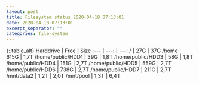 ```yaml
---
layout: post
title: Filesystem status 2020-04-18 07:13:01
date: 2020-04-18 07:13:01
excerpt_separator: ""
categories: file-system
---
```

{:.table_alt}
Harddrive | Free | Size
:--- | ---: | ---:
/ | 27G | 37G
/home | 615G | 1,7T
/home/public/HDD1 | 39G | 1,8T
/home/public/HDD3 | 58G | 1,8T
/home/public/HDD4 | 151G | 2,7T
/home/public/HDD5 | 559G | 2,7T
/home/public/HDD6 | 738G | 2,7T
/home/public/HDD7 | 211G | 2,7T
/mnt/data2 | 1,2T | 2,0T
/mnt/pool | 1,3T | 6,4T
